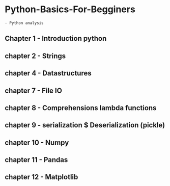 # Python-Basics-For-Begginers 

    - Python analysis
## Chapter 1 - Introduction python
## chapter 2 - Strings
## chapter 4 - Datastructures
## chapter 7 - File IO
## chapter 8 - Comprehensions lambda functions
## chapter 9 - serialization $ Deserialization (pickle)
## chapter 10 - Numpy
## chapter 11 - Pandas 
## chapter 12 - Matplotlib
